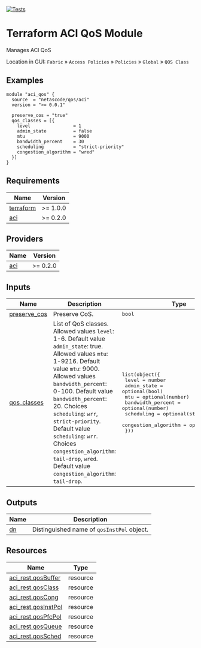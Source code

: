 <!-- BEGIN_TF_DOCS -->
[![Tests](https://github.com/netascode/terraform-aci-qos/actions/workflows/test.yml/badge.svg)](https://github.com/netascode/terraform-aci-qos/actions/workflows/test.yml)

# Terraform ACI QoS Module

Manages ACI QoS

Location in GUI:
`Fabric` » `Access Policies` » `Policies` » `Global` » `QOS Class`

## Examples

```hcl
module "aci_qos" {
  source  = "netascode/qos/aci"
  version = ">= 0.0.1"

  preserve_cos = "true"
  qos_classes = [{
    level                = 1
    admin_state          = false
    mtu                  = 9000
    bandwidth_percent    = 30
    scheduling           = "strict-priority"
    congestion_algorithm = "wred"
  }]
}

```

## Requirements

| Name | Version |
|------|---------|
| <a name="requirement_terraform"></a> [terraform](#requirement\_terraform) | >= 1.0.0 |
| <a name="requirement_aci"></a> [aci](#requirement\_aci) | >= 0.2.0 |

## Providers

| Name | Version |
|------|---------|
| <a name="provider_aci"></a> [aci](#provider\_aci) | >= 0.2.0 |

## Inputs

| Name | Description | Type | Default | Required |
|------|-------------|------|---------|:--------:|
| <a name="input_preserve_cos"></a> [preserve\_cos](#input\_preserve\_cos) | Preserve CoS. | `bool` | `false` | no |
| <a name="input_qos_classes"></a> [qos\_classes](#input\_qos\_classes) | List of QoS classes. Allowed values `level`: 1-6. Default value `admin_state`: true. Allowed values `mtu`: 1-9216. Default value `mtu`: 9000. Allowed values `bandwidth_percent`: 0-100. Default value `bandwidth_percent`: 20. Choices `scheduling`: `wrr`, `strict-priority`. Default value `scheduling`: `wrr`. Choices `congestion_algorithm`: `tail-drop`, `wred`. Default value `congestion_algorithm`: `tail-drop`. | <pre>list(object({<br>    level                = number<br>    admin_state          = optional(bool)<br>    mtu                  = optional(number)<br>    bandwidth_percent    = optional(number)<br>    scheduling           = optional(string)<br>    congestion_algorithm = optional(string)<br>  }))</pre> | `[]` | no |

## Outputs

| Name | Description |
|------|-------------|
| <a name="output_dn"></a> [dn](#output\_dn) | Distinguished name of `qosInstPol` object. |

## Resources

| Name | Type |
|------|------|
| [aci_rest.qosBuffer](https://registry.terraform.io/providers/netascode/aci/latest/docs/resources/rest) | resource |
| [aci_rest.qosClass](https://registry.terraform.io/providers/netascode/aci/latest/docs/resources/rest) | resource |
| [aci_rest.qosCong](https://registry.terraform.io/providers/netascode/aci/latest/docs/resources/rest) | resource |
| [aci_rest.qosInstPol](https://registry.terraform.io/providers/netascode/aci/latest/docs/resources/rest) | resource |
| [aci_rest.qosPfcPol](https://registry.terraform.io/providers/netascode/aci/latest/docs/resources/rest) | resource |
| [aci_rest.qosQueue](https://registry.terraform.io/providers/netascode/aci/latest/docs/resources/rest) | resource |
| [aci_rest.qosSched](https://registry.terraform.io/providers/netascode/aci/latest/docs/resources/rest) | resource |
<!-- END_TF_DOCS -->